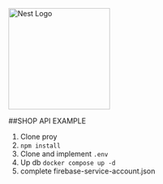 <p alig0n="center">
  <a href="http://nestjs.com/" target="blank"><img src="https://nestjs.com/img/logo-small.svg" width="200" alt="Nest Logo" /></a>
</p>

##SHOP API EXAMPLE

1. Clone proy
2. ```npm install```
3. Clone and implement ```.env```
4. Up db ```docker compose up -d```
5. complete firebase-service-account.json